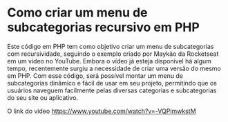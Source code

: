 # Como criar um menu de subcategorias recursivo em PHP

Este código em PHP tem como objetivo criar um menu de subcategorias com recursividade, seguindo o exemplo criado por Maykão da Rocketseat em um vídeo no YouTube. Embora o vídeo já esteja disponível há algum tempo, recentemente surgiu a necessidade de criar uma versão do mesmo em PHP. Com esse código, será possível montar um menu de subcategorias dinâmico e fácil de usar em seu projeto, permitindo que os usuários naveguem facilmente pelas diversas categorias e subcategorias do seu site ou aplicativo.

O link do video https://www.youtube.com/watch?v=-VQPimwkstM
